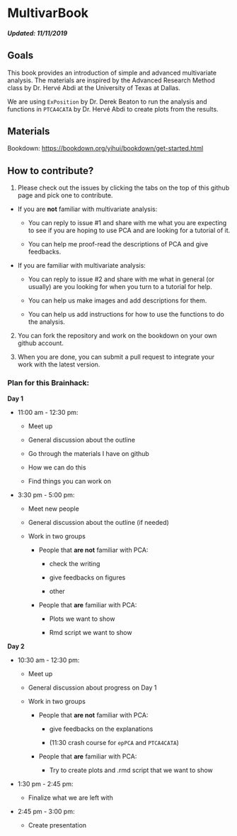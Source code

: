 # MultivarBook

##### Updated: 11/11/2019

## Goals
This book provides an introduction of simple and advanced multivariate analysis. The materials are inspired by the Advanced Research Method class by Dr. Hervé Abdi at the University of Texas at Dallas.

We are using `ExPosition` by Dr. Derek Beaton to run the analysis and functions in `PTCA4CATA` by Dr. Hervé Abdi to create plots from the results.

## Materials

Bookdown: https://bookdown.org/yihui/bookdown/get-started.html



## How to contribute?

1. Please check out the issues by clicking the tabs on the top of this github page and pick one to contribute.

  + If you are **not** familiar with multivariate analysis:
      
    + You can reply to issue #1 and share with me what you are expecting to see if you are hoping to use PCA and are looking for a tutorial of it.
      
    + You can help me proof-read the descriptions of PCA and give feedbacks.
      
  + If you are familiar with multivariate analysis:
  
    + You can reply to issue #2 and share with me what in general (or usually) are you looking for when you turn to a tutorial for help.
    
    + You can help us make images and add descriptions for them.
    
    + You can help us add instructions for how to use the functions to do the analysis.

2. You can fork the repository and work on the bookdown on your own github account.

3. When you are done, you can submit a pull request to integrate your work with the latest version.

### Plan for this Brainhack:

**Day 1**

+ 11:00 am - 12:30 pm:

  - Meet up
  
  - General discussion about the outline
  
  - Go through the materials I have on github
  
  - How we can do this
  
  - Find things you can work on
  
+ 3:30 pm - 5:00 pm:

  - Meet new people
  
  - General discussion about the outline (if needed)
  
  - Work in two groups
  
    - People that **are not** familiar with PCA: 
    
      - check the writing
      
      - give feedbacks on figures
      
      - other
    
    - People that **are** familiar with PCA: 
    
      - Plots we want to show
      
      - Rmd script we want to show 
    
 
**Day 2**

+ 10:30 am - 12:30 pm:

  - Meet up
  
  - General discussion about progress on Day 1
  
  - Work in two groups
  
    - People that **are not** familiar with PCA: 
    
      - give feedbacks on the explanations
    
      - (11:30 crash course for `epPCA` and `PTCA4CATA`)
    
    - People that **are** familiar with PCA: 
    
      - Try to create plots and .rmd script that we want to show
  
+ 1:30 pm - 2:45 pm:

  - Finalize what we are left with
  
+ 2:45 pm - 3:00 pm:

  - Create presentation

